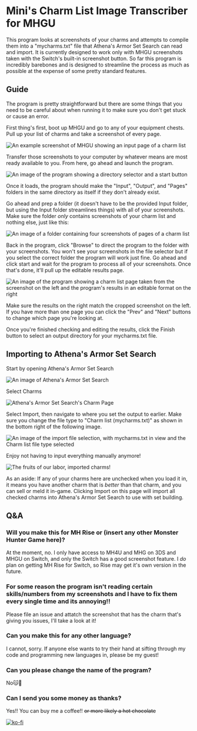 # Mini's Charm List Image Transcriber for MHGU
This program looks at screenshots of your charms and attempts to compile them into a "mycharms.txt" file that Athena's Armor Set Search can read and import. It is currently designed to work only with MHGU screenshots taken with the Switch's built-in screenshot button. So far this program is incredibly barebones and is designed to streamline the process as much as possible at the expense of some pretty standard features.

## Guide
The program is pretty straightforward but there are some things that you need to be careful about when running it to make sure you don't get stuck or cause an error.

First thing's first, boot up MHGU and go to any of your equipment chests. Pull up your list of charms and take a screenshot of every page.

![An example screenshot of MHGU showing an input page of a charm list](Guide/GamePic.jpg)

Transfer those screenshots to your computer by whatever means are most ready available to you. From here, go ahead and launch the program.

![An image of the program showing a directory selector and a start button](Guide/FirstPage.png)

Once it loads, the program should make the "Input", "Output", and "Pages" folders in the same directory as itself if they don't already exist.

Go ahead and prep a folder (it doesn't have to be the provided Input folder, but using the Input folder streamlines things) with all of your screenshots. Make sure the folder *only* contains screenshots of your charm list and nothing else, just like this:

![An image of a folder containing four screenshots of pages of a charm list](Guide/InputFile.png)

Back in the program, click "Browse" to direct the program to the folder with your screenshots. You won't see your screenshots in the file selector but if you select the correct folder the program will work just fine. Go ahead and click start and wait for the program to process all of your screenshots. Once that's done, it'll pull up the editable results page.

![An image of the program showing a charm list page taken from the screenshot on the left and the program's results in an editable format on the right](Guide/ThirdPage.png)

Make sure the results on the right match the cropped screenshot on the left. If you have more than one page you can click the "Prev" and "Next" buttons to change which page you're looking at.

Once you're finished checking and editing the results, click the Finish button to select an output directory for your mycharms.txt file.

## Importing to Athena's Armor Set Search

Start by opening Athena's Armor Set Search

![An image of Athena's Armor Set Search](Guide/Athena.png)

Select Charms

![Athena's Armor Set Search's Charm Page](Guide/Charms.png)

Select Import, then navigate to where you set the output to earlier. Make sure you change the file type to "Charm list (mycharms.txt)" as shown in the bottom right of the following image.

![An image of the import file selection, with mycharms.txt in view and the Charm list file type selected](Guide/Select.png)

Enjoy not having to input everything manually anymore!

![The fruits of our labor, imported charms!](Guide/CharmImport.png)

As an aside: If any of your charms here are unchecked when you load it in, it means you have another charm that is *better* than that charm, and you can sell or meld it in-game. Clicking Import on this page will import all checked charms into Athena's Armor Set Search to use with set building.

## Q&A
### Will you make this for MH Rise or (insert any other Monster Hunter Game here)?
At the moment, no. I only have access to MH4U and MHG on 3DS and MHGU on Switch, and only the Switch has a good screenshot feature. I *do* plan on getting MH Rise for Switch, so Rise may get it's own version in the future.

### For some reason the program isn't reading certain skills/numbers from my screenshots and I have to fix them every single time and its annoying!!
Please file an issue and attatch the screenshot that has the charm that's giving you issues, I'll take a look at it!

### Can you make this for any other language?
I cannot, sorry. If anyone else wants to try their hand at sifting through my code and programming new languages in, please be my guest!

### Can you please change the name of the program?
No😽💖

### Can I send you some money as thanks?
Yes!! You can buy me a coffee!! ~~or more likely a hot chocolate~~

[![ko-fi](https://ko-fi.com/img/githubbutton_sm.svg)](https://ko-fi.com/M4M63090Z)
